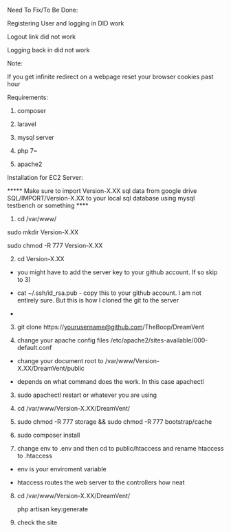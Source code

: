 Need To Fix/To Be Done:

Registering User and logging in DID work

Logout link did not work

Logging back in did not work 

Note: 

If you get infinite redirect on a webpage reset your browser cookies past hour

Requirements:

1. composer

2. laravel

3. mysql server

4. php 7~

5. apache2

Installation for EC2 Server:

***** Make sure to import Version-X.XX sql data from google drive SQL/IMPORT/Version-X.XX to your local sql database using mysql testbench or something ****

1) cd /var/www/
  
  sudo mkdir Version-X.XX
  
  sudo chmod -R 777 Version-X.XX

2) cd Version-X.XX

  - you might have to add the server key to your github account. If so skip to 3)
  
  - cat ~/.ssh/id_rsa.pub    - copy this to your github account. I am not entirely sure. But this is how I cloned the git to the server
  - 
3) git clone https://yourusername@github.com/TheBoop/DreamVent

4) change your apache config files /etc/apache2/sites-available/000-default.conf  

  - change your document root to /var/www/Version-X.XX/DreamVent/public

  - depends on what command does the work. In this case apachectl

3) sudo apachectl restart or whatever you are using

4) cd /var/www/Version-X.XX/DreamVent/         

5) sudo chmod -R 777 storage && sudo chmod -R 777 bootstrap/cache

6) sudo composer install

7) change env to .env and then cd to public/htaccess and rename htaccess to .htaccess

  - env is your enviroment variable
  
  - htaccess routes the web server to the controllers how neat
  
8)  cd /var/www/Version-X.XX/DreamVent/  
    
    php artisan key:generate

9) check the site
